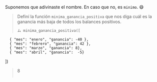 Suponemos que adivinaste el nombre. En caso que no, es `minimo`. :smile:

> Definí la función `minima_ganancia_positiva` que nos diga cuál es la ganancia más baja de todos los balances positivos. 
>
> ```python
> ム minima_ganancia_positiva([
      { "mes": "enero", "ganancia": -40 }, 
      { "mes": "febrero", "ganancia": 42 }, 
      { "mes": "marzo", "ganancia": 8}, 
      { "mes": "abril", "ganancia":  -5}
  ])
> 8
> ```